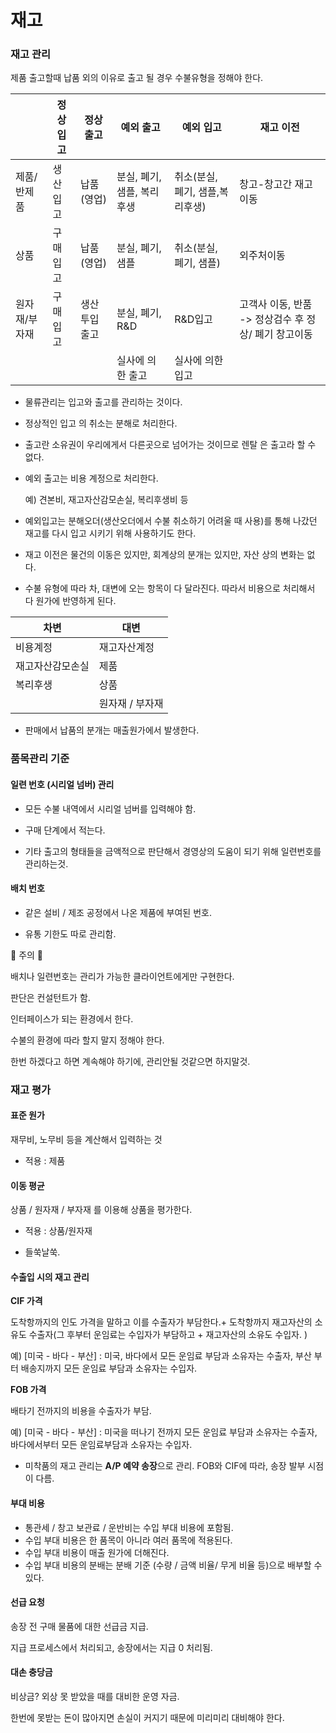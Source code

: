 # 재고

### 재고 관리

제품 출고할때 납품 외의 이유로 출고 될 경우 수불유형을 정해야 한다. 

|               | 정상입고 | 정상출고     | 예외 출고                  | 예외 입고                       | 재고 이전                                            |
| ------------- | -------- | ------------ | -------------------------- | ------------------------------- | ---------------------------------------------------- |
| 제품/반제품   | 생산입고 | 납품(영업)   | 분실, 폐기, 샘플, 복리후생 | 취소(분실, 폐기, 샘플,복리후생) | 창고-창고간 재고이동                                 |
| 상품          | 구매입고 | 납품(영업)   | 분실, 폐기, 샘플           | 취소(분실, 폐기, 샘플)          | 외주처이동                                           |
| 원자재/부자재 | 구매입고 | 생산투입출고 | 분실, 폐기, R&D            | R&D입고                         | 고객사 이동, 반품 -> 정상검수 후 정상/ 폐기 창고이동 |
|               |          |              | 실사에 의한 출고           | 실사에 의한 입고                |                                                      |



- 물류관리는 입고와 출고를 관리하는 것이다.
- 정상적인 입고 의 취소는 분해로 처리한다.
- 출고란 소유권이 우리에게서 다른곳으로 넘어가는 것이므로 렌탈 은 출고라 할 수 없다. 

- 예외 출고는 비용 계정으로 처리한다.

  예) 견본비, 재고자산감모손실, 복리후생비 등

- 예외입고는 분해오더(생산오더에서 수불 취소하기 어려울 때 사용)를 통해 나갔던 재고를 다시 입고 시키기 위해 사용하기도 한다. 
- 재고 이전은 물건의 이동은 있지만,  회계상의 분개는 있지만, 자산 상의 변화는 없다.
- 수불 유형에 따라 차, 대변에 오는 항목이 다 달라진다. 따라서 비용으로 처리해서 다 원가에 반영하게 된다. 

| 차변             | 대변            |
| ---------------- | --------------- |
| 비용계정         | 재고자산계정    |
| 재고자산감모손실 | 제품            |
| 복리후생         | 상품            |
|                  | 원자재 / 부자재 |

- 판매에서 납품의 분개는 매출원가에서 발생한다.



### 품목관리 기준

#### 일련 번호 (시리얼 넘버) 관리

- 모든 수불 내역에서 시리얼 넘버를 입력해야 함.

- 구매 단계에서 적는다.
- 기타 출고의 형태들을 금액적으로 판단해서 경영상의 도움이 되기 위해 일련번호를 관리하는것.



#### 배치 번호

- 같은 설비 / 제조 공정에서 나온 제품에 부여된 번호. 

- 유통 기한도 따로 관리함. 

  

🚨 주의 🚨 

배치나 일련번호는 관리가 가능한 클라이언트에게만 구현한다. 

판단은 컨설턴트가 함.

인터페이스가 되는 환경에서 한다. 

수불의 환경에 따라 할지 말지 정해야 한다. 

한번 하겠다고 하면 계속해야 하기에, 관리안될 것같으면 하지말것.



### 재고 평가

#### 표준 원가

재무비, 노무비 등을 계산해서 입력하는 것

- 적용 : 제품

  

#### 이동 평균

상품 / 원자재 / 부자재 를 이용해 상품을 평가한다. 

- 적용 : 상품/원자재

- 들쑥날쑥.

  

#### 수출입 시의 재고 관리

**CIF 가격** 

도착항까지의 인도 가격을 말하고 이를 수출자가 부담한다.+ 도착항까지 재고자산의 소유도 수출자(그 후부터 운임료는 수입자가 부담하고 + 재고자산의 소유도 수입자. )

예) [미국 - 바다 - 부산] : 미국, 바다에서 모든 운임료 부담과 소유자는 수출자, 부산 부터 배송지까지 모든 운임료 부담과 소유자는 수입자. 



**FOB 가격** 

배타기 전까지의 비용을 수출자가 부담.

예) [미국 - 바다 - 부산] : 미국을 떠나기 전까지 모든 운임료 부담과 소유자는 수출자, 바다에서부터 모든 운임료부담과 소유자는 수입자. 



- 미착품의 재고 관리는 **A/P 예약 송장**으로 관리. FOB와 CIF에 따라, 송장 발부 시점이 다름. 



#### 부대 비용

- 통관세 / 창고 보관료 / 운반비는 수입 부대 비용에 포함됨.
- 수입 부대 비용은 한 품목이 아니라 여러 품목에 적용된다.
- 수입 부대 비용이 매출 원가에 더해진다.
- 수입 부대 비용의 분배는 분배 기준 (수량 / 금액 비율/ 무게 비율 등)으로 배부할 수 있다. 



#### 선급 요청

송장 전 구매 물품에 대한 선급금 지급.

지급 프로세스에서 처리되고, 송장에서는 지급 0 처리됨.



#### 대손 충당금

비상금? 외상 못 받았을 때를 대비한 운영 자금.

한번에 못받는 돈이 많아지면 손실이 커지기 때문에 미리미리 대비해야 한다. 

